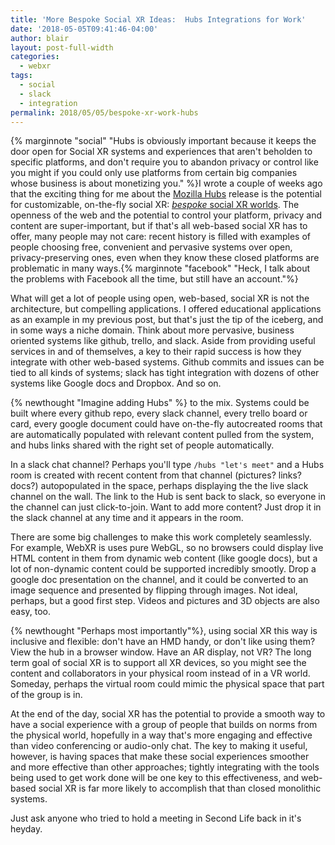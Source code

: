```yaml
---
title: 'More Bespoke Social XR Ideas:  Hubs Integrations for Work'
date: '2018-05-05T09:41:46-04:00'
author: blair
layout: post-full-width
categories:
  - webxr
tags:
  - social
  - slack
  - integration
permalink: 2018/05/05/bespoke-xr-work-hubs
---
```

{% marginnote "social" "Hubs is obviously important because it keeps the door open for Social XR systems and experiences that aren't beholden to specific platforms, and don't require you to abandon privacy or control like you might if you could only use platforms from certain big companies whose business is about monetizing you." %}I wrote a couple of weeks ago that the exciting thing for me about the [Mozilla Hubs](https://hubs.mozilla.com) release is the potential for customizable, on-the-fly social XR: [_bespoke_ social XR worlds](/2018/04/26/bespoke-social-xr). The openness of the web and the potential to control your platform, privacy and content are super-important, but if that's all web-based social XR has to offer, many people may not care:  recent history is filled with examples of people choosing free, convenient and pervasive systems over open, privacy-preserving ones, even when they know these closed platforms are problematic in many ways.{% marginnote "facebook" "Heck, I talk about the problems with Facebook all the time, but still have an account."%}

What will get a lot of people using open, web-based, social XR is not the architecture, but compelling applications. I offered educational applications as an example in my previous post, but that's just the tip of the iceberg, and in some ways a niche domain. Think about more pervasive, business oriented systems like github, trello, and slack.  Aside from providing useful services in and of themselves, a key to their rapid success is how they integrate with other web-based systems.  Github commits and issues can be tied to all kinds of systems;  slack has tight integration with dozens of other systems like Google docs and Dropbox.  And so on.

{% newthought "Imagine adding Hubs" %} to the mix. Systems could be built where every github repo, every slack channel, every trello board or card, every google document could have on-the-fly autocreated rooms that are automatically populated with relevant content pulled from the system, and hubs links shared with the right set of people automatically.  

In a slack chat channel? Perhaps you'll type `/hubs "let's meet"` and a Hubs room is created with recent content from that channel (pictures? links? docs?) autopopulated in the space, perhaps displaying the the live slack channel on the wall. The link to the Hub is sent back to slack, so everyone in the channel can just click-to-join. Want to add more content?  Just drop it in the slack channel at any time and it appears in the room.

There are some big challenges to make this work completely seamlessly. For example, WebXR is uses pure WebGL, so no browsers could display live HTML content in them from dynamic web content (like google docs),  but a lot of non-dynamic content could be supported incredibly smootly.  Drop a google doc presentation on the channel, and it could be converted to an image sequence and presented by flipping through images. Not ideal, perhaps, but a good first step. Videos and pictures and 3D objects are also easy, too.

{% newthought "Perhaps most importantly"%}, using social XR this way is inclusive and flexible:  don't have an HMD handy, or don't like using them?  View the hub in a browser window.  Have an AR display, not VR?  The long term goal of social XR is to support all XR devices, so you might see the content and collaborators in your physical room instead of in a VR world.  Someday, perhaps the virtual room could mimic the physical space that part of the group is in.

At the end of the day, social XR has the potential to provide a smooth way to have a social experience with a group of people that builds on norms from the physical world, hopefully in a way that's more engaging and effective than video conferencing or audio-only chat. The key to making it useful, however, is having spaces that make these social experiences smoother and more effective than other approaches;  tightly integrating with the tools being used to get work done will be one key to this effectiveness, and web-based social XR is far more likely to accomplish that than closed monolithic systems.

Just ask anyone who tried to hold a meeting in Second Life back in it's heyday.
